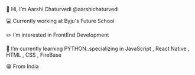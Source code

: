 👋 Hi, I’m Aarshi Chaturvedi @aarshichaturvedi

💻 Currently working at Byju's Future School

✏️ I’m interested in FrontEnd Development 

🌱 I’m currently learning PYTHON..specializing in JavaScript , React Native , HTML , CSS , FireBase

😁 From India 

<!---
aarshichaturvedi/aarshichaturvedi is a ✨ special ✨ repository because its `README.md` (this file) appears on your GitHub profile.
You can click the Preview link to take a look at your changes.
--->
